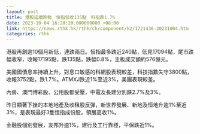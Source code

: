 ```yaml
---
layout: post
title: 港股延續跌勢　恒指低收135點　科指跌1.7%
date: 2023-10-04 16:28:20.000000000 +08:00
link: https://news.rthk.hk/rthk/ch/component/k2/1721436-20231004.htm
categories: rthk
---
```


港股再創逾10個月新低，連跌兩日。恒指最多跌近240點，低見17094點，尾市跌幅收窄，收報17195點，跌135點，跌幅0.8%，主板成交額約576億元。

美國國債息率持續上升，對息口敏感的科網股表現較差，科技指數失守3800點，收報3752點，跌1.7%。ATMXJ跌近1%至近3%，美團表現較差。

內房、澳門博彩股、公用股都受壓，中電及長建分別跌2.7%及3%。

昨日顯著下挫的本地地產及收租股反彈，新世界發展、新地及恒地升逾1%至近3%，是表現最好3隻恒指成份股，領展高收1%。

金融股個別發展，友邦升逾1%，建行及工行靠穩，平保跌近1%。
